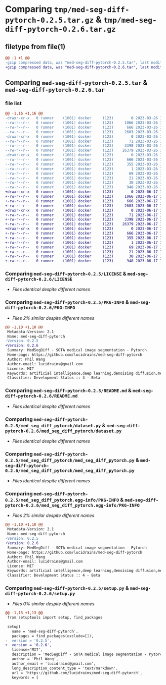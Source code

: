 # Comparing `tmp/med-seg-diff-pytorch-0.2.5.tar.gz` & `tmp/med-seg-diff-pytorch-0.2.6.tar.gz`

## filetype from file(1)

```diff
@@ -1 +1 @@
-gzip compressed data, was "med-seg-diff-pytorch-0.2.5.tar", last modified: Sun Mar 26 18:06:19 2023, max compression
+gzip compressed data, was "med-seg-diff-pytorch-0.2.6.tar", last modified: Sat Jun 17 16:47:59 2023, max compression
```

## Comparing `med-seg-diff-pytorch-0.2.5.tar` & `med-seg-diff-pytorch-0.2.6.tar`

### file list

```diff
@@ -1,16 +1,16 @@
-drwxr-xr-x   0 runner    (1001) docker     (123)        0 2023-03-26 18:06:19.872286 med-seg-diff-pytorch-0.2.5/
--rw-r--r--   0 runner    (1001) docker     (123)     1066 2023-03-26 18:06:05.000000 med-seg-diff-pytorch-0.2.5/LICENSE
--rw-r--r--   0 runner    (1001) docker     (123)      666 2023-03-26 18:06:19.872286 med-seg-diff-pytorch-0.2.5/PKG-INFO
--rw-r--r--   0 runner    (1001) docker     (123)     2603 2023-03-26 18:06:05.000000 med-seg-diff-pytorch-0.2.5/README.md
-drwxr-xr-x   0 runner    (1001) docker     (123)        0 2023-03-26 18:06:19.868286 med-seg-diff-pytorch-0.2.5/med_seg_diff_pytorch/
--rw-r--r--   0 runner    (1001) docker     (123)       71 2023-03-26 18:06:05.000000 med-seg-diff-pytorch-0.2.5/med_seg_diff_pytorch/__init__.py
--rw-r--r--   0 runner    (1001) docker     (123)     3398 2023-03-26 18:06:05.000000 med-seg-diff-pytorch-0.2.5/med_seg_diff_pytorch/dataset.py
--rw-r--r--   0 runner    (1001) docker     (123)    26379 2023-03-26 18:06:05.000000 med-seg-diff-pytorch-0.2.5/med_seg_diff_pytorch/med_seg_diff_pytorch.py
-drwxr-xr-x   0 runner    (1001) docker     (123)        0 2023-03-26 18:06:19.872286 med-seg-diff-pytorch-0.2.5/med_seg_diff_pytorch.egg-info/
--rw-r--r--   0 runner    (1001) docker     (123)      666 2023-03-26 18:06:19.000000 med-seg-diff-pytorch-0.2.5/med_seg_diff_pytorch.egg-info/PKG-INFO
--rw-r--r--   0 runner    (1001) docker     (123)      355 2023-03-26 18:06:19.000000 med-seg-diff-pytorch-0.2.5/med_seg_diff_pytorch.egg-info/SOURCES.txt
--rw-r--r--   0 runner    (1001) docker     (123)        1 2023-03-26 18:06:19.000000 med-seg-diff-pytorch-0.2.5/med_seg_diff_pytorch.egg-info/dependency_links.txt
--rw-r--r--   0 runner    (1001) docker     (123)       69 2023-03-26 18:06:19.000000 med-seg-diff-pytorch-0.2.5/med_seg_diff_pytorch.egg-info/requires.txt
--rw-r--r--   0 runner    (1001) docker     (123)       21 2023-03-26 18:06:19.000000 med-seg-diff-pytorch-0.2.5/med_seg_diff_pytorch.egg-info/top_level.txt
--rw-r--r--   0 runner    (1001) docker     (123)       38 2023-03-26 18:06:19.872286 med-seg-diff-pytorch-0.2.5/setup.cfg
--rw-r--r--   0 runner    (1001) docker     (123)      948 2023-03-26 18:06:05.000000 med-seg-diff-pytorch-0.2.5/setup.py
+drwxr-xr-x   0 runner    (1001) docker     (123)        0 2023-06-17 16:47:59.172020 med-seg-diff-pytorch-0.2.6/
+-rw-r--r--   0 runner    (1001) docker     (123)     1066 2023-06-17 16:47:42.000000 med-seg-diff-pytorch-0.2.6/LICENSE
+-rw-r--r--   0 runner    (1001) docker     (123)      666 2023-06-17 16:47:59.172020 med-seg-diff-pytorch-0.2.6/PKG-INFO
+-rw-r--r--   0 runner    (1001) docker     (123)     2603 2023-06-17 16:47:42.000000 med-seg-diff-pytorch-0.2.6/README.md
+drwxr-xr-x   0 runner    (1001) docker     (123)        0 2023-06-17 16:47:59.168020 med-seg-diff-pytorch-0.2.6/med_seg_diff_pytorch/
+-rw-r--r--   0 runner    (1001) docker     (123)       71 2023-06-17 16:47:42.000000 med-seg-diff-pytorch-0.2.6/med_seg_diff_pytorch/__init__.py
+-rw-r--r--   0 runner    (1001) docker     (123)     3398 2023-06-17 16:47:42.000000 med-seg-diff-pytorch-0.2.6/med_seg_diff_pytorch/dataset.py
+-rw-r--r--   0 runner    (1001) docker     (123)    26379 2023-06-17 16:47:42.000000 med-seg-diff-pytorch-0.2.6/med_seg_diff_pytorch/med_seg_diff_pytorch.py
+drwxr-xr-x   0 runner    (1001) docker     (123)        0 2023-06-17 16:47:59.172020 med-seg-diff-pytorch-0.2.6/med_seg_diff_pytorch.egg-info/
+-rw-r--r--   0 runner    (1001) docker     (123)      666 2023-06-17 16:47:59.000000 med-seg-diff-pytorch-0.2.6/med_seg_diff_pytorch.egg-info/PKG-INFO
+-rw-r--r--   0 runner    (1001) docker     (123)      355 2023-06-17 16:47:59.000000 med-seg-diff-pytorch-0.2.6/med_seg_diff_pytorch.egg-info/SOURCES.txt
+-rw-r--r--   0 runner    (1001) docker     (123)        1 2023-06-17 16:47:59.000000 med-seg-diff-pytorch-0.2.6/med_seg_diff_pytorch.egg-info/dependency_links.txt
+-rw-r--r--   0 runner    (1001) docker     (123)       69 2023-06-17 16:47:59.000000 med-seg-diff-pytorch-0.2.6/med_seg_diff_pytorch.egg-info/requires.txt
+-rw-r--r--   0 runner    (1001) docker     (123)       21 2023-06-17 16:47:59.000000 med-seg-diff-pytorch-0.2.6/med_seg_diff_pytorch.egg-info/top_level.txt
+-rw-r--r--   0 runner    (1001) docker     (123)       38 2023-06-17 16:47:59.172020 med-seg-diff-pytorch-0.2.6/setup.cfg
+-rw-r--r--   0 runner    (1001) docker     (123)      948 2023-06-17 16:47:42.000000 med-seg-diff-pytorch-0.2.6/setup.py
```

### Comparing `med-seg-diff-pytorch-0.2.5/LICENSE` & `med-seg-diff-pytorch-0.2.6/LICENSE`

 * *Files identical despite different names*

### Comparing `med-seg-diff-pytorch-0.2.5/PKG-INFO` & `med-seg-diff-pytorch-0.2.6/PKG-INFO`

 * *Files 2% similar despite different names*

```diff
@@ -1,10 +1,10 @@
 Metadata-Version: 2.1
 Name: med-seg-diff-pytorch
-Version: 0.2.5
+Version: 0.2.6
 Summary: MedSegDiff - SOTA medical image segmentation - Pytorch
 Home-page: https://github.com/lucidrains/med-seg-diff-pytorch
 Author: Phil Wang
 Author-email: lucidrains@gmail.com
 License: MIT
 Keywords: artificial intelligence,deep learning,denoising diffusion,medical segmentation
 Classifier: Development Status :: 4 - Beta
```

### Comparing `med-seg-diff-pytorch-0.2.5/README.md` & `med-seg-diff-pytorch-0.2.6/README.md`

 * *Files identical despite different names*

### Comparing `med-seg-diff-pytorch-0.2.5/med_seg_diff_pytorch/dataset.py` & `med-seg-diff-pytorch-0.2.6/med_seg_diff_pytorch/dataset.py`

 * *Files identical despite different names*

### Comparing `med-seg-diff-pytorch-0.2.5/med_seg_diff_pytorch/med_seg_diff_pytorch.py` & `med-seg-diff-pytorch-0.2.6/med_seg_diff_pytorch/med_seg_diff_pytorch.py`

 * *Files identical despite different names*

### Comparing `med-seg-diff-pytorch-0.2.5/med_seg_diff_pytorch.egg-info/PKG-INFO` & `med-seg-diff-pytorch-0.2.6/med_seg_diff_pytorch.egg-info/PKG-INFO`

 * *Files 2% similar despite different names*

```diff
@@ -1,10 +1,10 @@
 Metadata-Version: 2.1
 Name: med-seg-diff-pytorch
-Version: 0.2.5
+Version: 0.2.6
 Summary: MedSegDiff - SOTA medical image segmentation - Pytorch
 Home-page: https://github.com/lucidrains/med-seg-diff-pytorch
 Author: Phil Wang
 Author-email: lucidrains@gmail.com
 License: MIT
 Keywords: artificial intelligence,deep learning,denoising diffusion,medical segmentation
 Classifier: Development Status :: 4 - Beta
```

### Comparing `med-seg-diff-pytorch-0.2.5/setup.py` & `med-seg-diff-pytorch-0.2.6/setup.py`

 * *Files 0% similar despite different names*

```diff
@@ -1,13 +1,13 @@
 from setuptools import setup, find_packages
 
 setup(
   name = 'med-seg-diff-pytorch',
   packages = find_packages(exclude=[]),
-  version = '0.2.5',
+  version = '0.2.6',
   license='MIT',
   description = 'MedSegDiff - SOTA medical image segmentation - Pytorch',
   author = 'Phil Wang',
   author_email = 'lucidrains@gmail.com',
   long_description_content_type = 'text/markdown',
   url = 'https://github.com/lucidrains/med-seg-diff-pytorch',
   keywords = [
```


